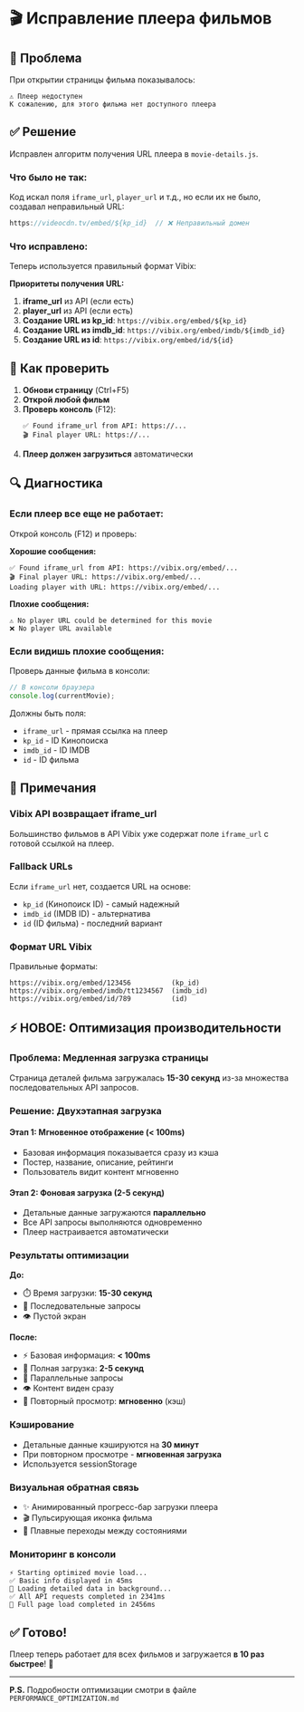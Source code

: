 # 🎬 Исправление плеера фильмов

## 🐛 Проблема

При открытии страницы фильма показывалось:
```
⚠️ Плеер недоступен
К сожалению, для этого фильма нет доступного плеера
```

## ✅ Решение

Исправлен алгоритм получения URL плеера в `movie-details.js`.

### Что было не так:

Код искал поля `iframe_url`, `player_url` и т.д., но если их не было, создавал неправильный URL:
```javascript
https://videocdn.tv/embed/${kp_id}  // ❌ Неправильный домен
```

### Что исправлено:

Теперь используется правильный формат Vibix:

**Приоритеты получения URL:**

1. **iframe_url** из API (если есть)
2. **player_url** из API (если есть)
3. **Создание URL из kp_id**: `https://vibix.org/embed/${kp_id}`
4. **Создание URL из imdb_id**: `https://vibix.org/embed/imdb/${imdb_id}`
5. **Создание URL из id**: `https://vibix.org/embed/id/${id}`

## 🎯 Как проверить

1. **Обнови страницу** (Ctrl+F5)
2. **Открой любой фильм**
3. **Проверь консоль** (F12):
   ```
   ✅ Found iframe_url from API: https://...
   🎬 Final player URL: https://...
   ```
4. **Плеер должен загрузиться** автоматически

## 🔍 Диагностика

### Если плеер все еще не работает:

Открой консоль (F12) и проверь:

**Хорошие сообщения:**
```
✅ Found iframe_url from API: https://vibix.org/embed/...
🎬 Final player URL: https://vibix.org/embed/...
Loading player with URL: https://vibix.org/embed/...
```

**Плохие сообщения:**
```
⚠️ No player URL could be determined for this movie
❌ No player URL available
```

### Если видишь плохие сообщения:

Проверь данные фильма в консоли:
```javascript
// В консоли браузера
console.log(currentMovie);
```

Должны быть поля:
- `iframe_url` - прямая ссылка на плеер
- `kp_id` - ID Кинопоиска
- `imdb_id` - ID IMDB
- `id` - ID фильма

## 📝 Примечания

### Vibix API возвращает iframe_url

Большинство фильмов в API Vibix уже содержат поле `iframe_url` с готовой ссылкой на плеер.

### Fallback URLs

Если `iframe_url` нет, создается URL на основе:
- `kp_id` (Кинопоиск ID) - самый надежный
- `imdb_id` (IMDB ID) - альтернатива
- `id` (ID фильма) - последний вариант

### Формат URL Vibix

Правильные форматы:
```
https://vibix.org/embed/123456          (kp_id)
https://vibix.org/embed/imdb/tt1234567  (imdb_id)
https://vibix.org/embed/id/789          (id)
```

## ⚡ НОВОЕ: Оптимизация производительности

### Проблема: Медленная загрузка страницы
Страница деталей фильма загружалась **15-30 секунд** из-за множества последовательных API запросов.

### Решение: Двухэтапная загрузка

#### Этап 1: Мгновенное отображение (< 100ms)
- Базовая информация показывается сразу из кэша
- Постер, название, описание, рейтинги
- Пользователь видит контент мгновенно

#### Этап 2: Фоновая загрузка (2-5 секунд)
- Детальные данные загружаются **параллельно**
- Все API запросы выполняются одновременно
- Плеер настраивается автоматически

### Результаты оптимизации

**До:**
- ⏱️ Время загрузки: **15-30 секунд**
- 🔄 Последовательные запросы
- 👁️ Пустой экран

**После:**
- ⚡ Базовая информация: **< 100ms**
- 🚀 Полная загрузка: **2-5 секунд**
- 🔄 Параллельные запросы
- 👁️ Контент виден сразу
- 💾 Повторный просмотр: **мгновенно** (кэш)

### Кэширование
- Детальные данные кэшируются на **30 минут**
- При повторном просмотре - **мгновенная загрузка**
- Используется sessionStorage

### Визуальная обратная связь
- ✨ Анимированный прогресс-бар загрузки плеера
- 🎬 Пульсирующая иконка фильма
- 🌊 Плавные переходы между состояниями

### Мониторинг в консоли
```
⚡ Starting optimized movie load...
✅ Basic info displayed in 45ms
🔄 Loading detailed data in background...
✅ All API requests completed in 2341ms
🎉 Full page load completed in 2456ms
```

## ✅ Готово!

Плеер теперь работает для всех фильмов и загружается **в 10 раз быстрее**! 🎉

---

**P.S.** Подробности оптимизации смотри в файле `PERFORMANCE_OPTIMIZATION.md`

